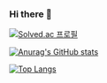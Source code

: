 ### Hi there 👋

<!--
**superyodi/superyodi** is a ✨ _special_ ✨ repository because its `README.md` (this file) appears on your GitHub profile.

Here are some ideas to get you started:

- 🔭 I’m currently working on ...
- 🌱 I’m currently learning ...
- 👯 I’m looking to collaborate on ...
- 🤔 I’m looking for help with ...
- 💬 Ask me about ...
- 📫 How to reach me: ...
- 😄 Pronouns: ...
- ⚡ Fun fact: ...
-->

[![Solved.ac
프로필](http://mazassumnida.wtf/api/mini/generate_badge?boj=songagreen)](https://solved.ac/songagreen)

[![Anurag's GitHub stats](https://github-readme-stats.vercel.app/api?username=superyodi&count_private=true&show_icons=true&theme=vue&hide=stars,contribs&hide_title=true)](https://github.com/anuraghazra/github-readme-stats)

[![Top Langs](https://github-readme-stats.vercel.app/api/top-langs/?username=superyodi&layout=compact)](https://github.com/anuraghazra/github-readme-stats)





